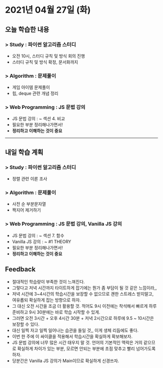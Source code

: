 # 2021년 04월 27일 (화) 

## 오늘 학습한 내용

### > Study : 파이썬 알고리즘 스터디

- 오전 10시, 스터디 규칙 및 방식 회의 진행
- 스터디 규칙 및 방식 확정, 문서화까지

### > Algorithm : 문제풀이

- 게임 아이템 문제풀이
- 힙, deque 관련 개념 정리

### > Web Programming : JS 문법 강의

- JS 문법 강의 : ~ 섹션 4. 비교
- 필요한 부분 정리해나가면서!
- **정리하고 이해하는 것이 중요**

---

## 내일 학습 계획

### > Study : 파이썬 알고리즘 스터디

- 정렬 관련 이론 조사

### > Algorithm : 문제풀이

- 사전 순 부분문자열
- 짝지어 제거하기

### > Web Programming : JS 문법 강의, Vanilla JS 강의

- JS 문법 강의 : ~ 섹션 7. 함수
- Vanilla JS 강의 : ~ #1 THEORY 
- 필요한 부분 정리해나가면서!
- **정리하고 이해하는 것이 중요**

## Feedback

- 절대적인 학습량이 부족한 것이 느껴진다.
- 그렇다고 저녁 시간까지 타이트하게 잡기에는 뭔가 좀 부담이 될 것 같은 느낌이라,,
- 저녁 시간에 3~4시간의 학습시간을 보장할 수 없으므로 괜한 스트레스 받지말고, 여유롭되 확실하게 잡는 방향으로 하자.
- 그 대신 오전 시간을 조금 더 활용할 것. 적어도 9시 이전에는 착석해서 빠르게 하루 준비하고 9시 30분에는 바로 학습 시작할 수 있게.
- 그러면 오전 3시간 + 오후 4시간 30분 + 저녁 2시간으로 하루에 9.5 ~ 10시간은 보장할 수 있다.
- 대신 일찍 자고 일찍 일어나는 습관을 들일 것,, 이게 생체 리듬에도 좋다.
- 이번 한 주에 이 싸이클을 적용해서 학습시간을 확실하게 확보해보자.
- JS 문법 강의에 너무 많은 시간 태우지 말 것. 언어의 기본적인 맥락은 거의 같으므로 확실하게 차이가 있는 부분, 모르면 안되는 부분에 초점 맞추고 빨리 넘어가도록 하자.
- 당분간은 Vanilla JS 강의가 Main이므로 확실하게 신경쓰자.

